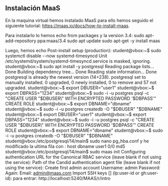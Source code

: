 ## Instalación MaaS
En la maquina virtual hemos instalado MaaS para ello hemos seguido el siguiente tutorial: https://maas.io/docs/how-to-install-maas.

Para instalarlo lo hemos echo from packages y la version 3.4:
sudo apt-add-repository ppa:maas/3.4
sudo apt update
sudo apt-get -y install maas

Luego, hemos echo Post-install setup (production):
student@vbox:~$ sudo systemctl disable --now systemd-timesyncd
Unit /etc/systemd/system/systemd-timesyncd.service is masked, ignoring.
student@vbox:~$ sudo apt install -y postgresql
Reading package lists... Done
Building dependency tree... Done
Reading state information... Done
postgresql is already the newest version (14+238).
postgresql set to manually installed.
0 upgraded, 0 newly installed, 0 to remove and 57 not upgraded.
student@vbox:~$ export DBUSER="user1"
student@vbox:~$ export DBPASS="1234"
student@vbox:~$ sudo -i -u postgres psql -c "CREATE USER \"$DBUSER\" WITH ENCRYPTED PASSWORD '$DBPASS'"
CREATE ROLE
student@vbox:~$ export DBNAME="dbname"
student@vbox:~$ sudo -i -u postgres createdb -O "$DBUSER" "$DBNAME"
student@vbox:~$ export DBUSER="user1"
student@vbox:~$ export DBPASS="1234"
student@vbox:~$ sudo -i -u postgres psql -c "CREATE USER \"$DBUSER\" WITH ENCRYPTED PASSWORD '$DBPASS'"
CREATE ROLE
student@vbox:~$ export DBNAME="dbname"
student@vbox:~$ sudo -i -u postgres createdb -O "$DBUSER" "$DBNAME"
student@vbox:/etc/postgresql/14/main$ sudo nano pg_hba.conf
y he modificado la ultima fila con : 
host    dbname    user1    0/0     md5
student@vbox:/etc/postgresql/14/main$ sudo maas init
Configuring authentication
URL for the Canonical RBAC service (leave blank if not using the service): 
Path of the Candid authentication agent file (leave blank if not using the service): 
Create first admin account
Username: admin
Password: 
Again: 
Email: admin@maas.com
Import SSH keys [] (lp:user-id or gh:user-id): 
para entrar: http://localhost:5240/MAAS/r/intro
